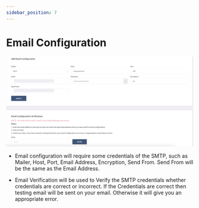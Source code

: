 ```yaml
---
sidebar_position: 7
---
```


# Email Configuration

![e-School SaaS](../../static/images/superadmin/email-configuration.png)

- Email configuration will require some credentials of the SMTP, such as Mailer, Host, Port, Email Address, Encryption, Send From. Send From will be the same as the Email Address.

- Email Verification will be used to Verify the SMTP credentials whether credentials are correct or incorrect. If the Credentials are correct then testing email will be sent on your email. Otherwise it will give you an appropriate error. 
